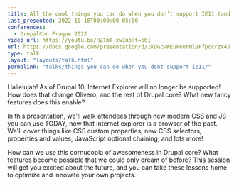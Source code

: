 ```yaml
---
title: All the cool things you can do when you don’t support IE11 (and how we can use these in Drupal core)
last_presented: 2022-10-18T00:00:00-05:00
conferences:
  - DrupalCon Prague 2022
video_url: https://youtu.be/HZTmT_xw1no?t=661
url: https://docs.google.com/presentation/d/1KQGcwWEuFounMl9Ffpccrzx4J_szw6zNZYQCwKWCAc0
type: talk
layout: "layouts/talk.html"
permalink: "talks/things-you-can-do-when-you-dont-support-ie11/"
---
```

Hallelujah! As of Drupal 10, Internet Explorer will no longer be supported! How does that change Olivero, and the rest of Drupal core? What new fancy features does this enable?

In this presentation, we'll walk attendees through new modern CSS and JS you can use TODAY, now that internet explorer is a browser of the past. We'll cover things like CSS custom properties, new CSS selectors, properties and values, JavaScript optional chaining, and lots more!

How can we use this cornucopia of awesomeness in Drupal core? What features become possible that we could only dream of before? This session will get you excited about the future, and you can take these lessons home to optimize and innovate your own projects.
